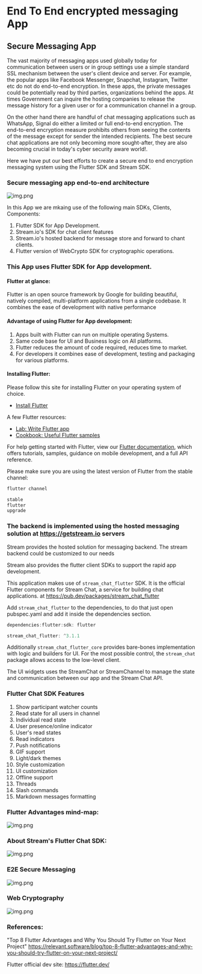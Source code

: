 # End To End encrypted messaging App

## Secure Messaging App

The vast majority of messaging apps used globally today for communication between users or in group
settings use a simple standard SSL mechanism between the user's client device and server. For
example, the popular apps like Facebook Messenger, Snapchat, Instagram, Twitter etc do not do
end-to-end encryption. In these apps, the private messages could be potentially read by third
parties, organizations behind the apps. At times Government can inquire the hosting companies to
release the message history for a given user or for a communication channel in a group.

On the other hand there are handful of chat messaging applications such as WhatsApp, Signal do
either a limited or full end-to-end encryption. The end-to-end encryption measure prohibits others
from seeing the contents of the message except for sender the intended recipients. The best secure
chat applications are not only becoming more sought-after, they are also becoming crucial in today's
cyber security aware world!.

Here we have put our best efforts to create a secure end to end encryption messaging system using
the Flutter SDK and Stream SDK.

### Secure messaging app end-to-end architecture

![img.png](images/E2E_Secure_Messaging_ArchitectureDiagram.jpg)

In this App we are mkaing use of the following main SDKs, Clients, Components:
1. Flutter SDK for App Development.
2. Stream.io's SDK for chat client features
3. Stream.io's hosted backend for message store and forward to chant clients.
4. Flutter version of WebCrypto SDK for cryptographic operations.  


### This App uses Flutter SDK for App development.

#### Flutter at glance:
Flutter is an open source framework by Google for building beautiful, natively compiled,
multi-platform applications from a single codebase. It combines the ease of development with native
performance

#### Advantage of using Flutter for App development:

1. Apps built with Flutter can run on multiple operating Systems.
2. Same code base for UI and Business logic on All platforms.   
2. Flutter reduces the amount of code required, reduces time to market.
3. For developers it combines ease of development, testing and packaging for various platforms.

#### Installing Flutter:

Please follow this site for installing Flutter on your operating system of choice.
- [Install Flutter](https://docs.flutter.dev/get-started/install)

A few Flutter resources:
- [Lab: Write Flutter app](https://flutter.dev/docs/get-started/codelab)
- [Cookbook: Useful Flutter samples](https://flutter.dev/docs/cookbook)

For help getting started with Flutter, view our
[Flutter documentation](https://flutter.dev/docs), which offers tutorials, samples, guidance on
mobile development, and a full API reference.

Please make sure you are using the latest version of Flutter from the stable channel:

```dart
flutter channel

stable
flutter
upgrade
```

### The backend is implemented using the hosted messaging solution at https://getstream.io servers

Stream provides the hosted solution for messaging backend.
The stream backend could be customized to our needs  

Stream also provides the flutter client SDKs to support the rapid app development.

This application makes use of `stream_chat_flutter` SDK.
It is the official Flutter components for Stream Chat, a service for building chat applications.
at https://pub.dev/packages/stream_chat_flutter


Add `stream_chat_flutter` to the dependencies, to do that just open pubspec.yaml and add it inside
the dependencies section.

```dart
dependencies:flutter:sdk: flutter

stream_chat_flutter: ^3.1.1
```

Additionally `stream_chat_flutter_core` provides bare-bones implementation with logic
and builders for UI. For the most possible control, the `stream_chat` package allows access to the
low-level client.

The UI widgets uses the StreamChat or StreamChannel to manage the state and communication between
our app and the Stream Chat API.

### Flutter Chat SDK Features

1. Show participant watcher counts
2. Read state for all users in channel
3. Individual read state
4. User presence/online indicator
5. User's read states
6. Read indicators
7. Push notifications
8. GIF support
9. Light/dark themes
10. Style customization
11. UI customization
12. Offline support
13. Threads
14. Slash commands
15. Markdown messages formatting

### Flutter Advantages mind-map:

![img.png](images/Flutter_Intro.png)

### About Stream's Flutter Chat SDK:

![img.png](images/StreamSDKStuff.png)

### E2E Secure Messaging

![img.png](images/E2E_Secure_Messaging.png)

### Web Cryptography

![img.png](images/Web_Cryptography_API.png)

### References:

"Top 8 Flutter Advantages and Why You Should Try Flutter on Your Next Project"
https://relevant.software/blog/top-8-flutter-advantages-and-why-you-should-try-flutter-on-your-next-project/

Flutter official dev site:
https://flutter.dev/

